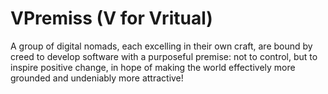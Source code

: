 # VPremiss (V for Vritual)

A group of digital nomads, each excelling in their own craft, are bound by creed to develop software with a purposeful premise: not to control, but to inspire positive change, in hope of making the world effectively more grounded and undeniably more attractive!
